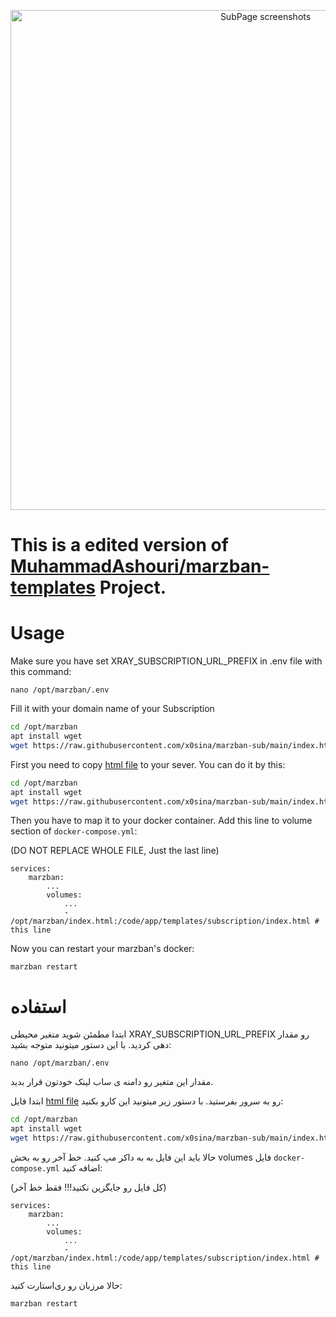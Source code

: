 <p align="center">
  <a href="https://github.com/x0sina/marzban-sub" target="_blank" rel="noopener noreferrer" >
    <img src="https://github.com/x0sina/marzban-sub/blob/main/Marzban-Sub.png" alt="SubPage screenshots" width="800" height="auto">
  </a>
</p>

# This is a edited version of  <a href="https://github.com/MuhammadAshouri/marzban-templates" target="_blank" rel="noopener noreferrer" >MuhammadAshouri/marzban-templates</a> Project. 

# Usage

Make sure you have set XRAY_SUBSCRIPTION_URL_PREFIX in .env file with this command:
```
nano /opt/marzban/.env
```
Fill it with your domain name of your Subscription


```bash
cd /opt/marzban
apt install wget
wget https://raw.githubusercontent.com/x0sina/marzban-sub/main/index.html
```

First you need to copy [html file](https://github.com/x0sina/marzban-sub/blob/main/index.html) to your sever. You can do it by this:

```bash
cd /opt/marzban
apt install wget
wget https://raw.githubusercontent.com/x0sina/marzban-sub/main/index.html
```

Then you have to map it to your docker container. Add this line to volume section of `docker-compose.yml`:

(DO NOT REPLACE WHOLE FILE, Just the last line)
```docker
services:
    marzban:
        ...
        volumes:
            ...
            - /opt/marzban/index.html:/code/app/templates/subscription/index.html # this line
```

Now you can restart your marzban's docker:
```
marzban restart
```

# استفاده

ابتدا مطمئن شوید متغیر محیطی XRAY_SUBSCRIPTION_URL_PREFIX رو مقدار دهی کردید. با این دستور میتونید متوجه بشید:
```
nano /opt/marzban/.env
```

مقدار این متغیر رو دامنه ی ساب لینک خودتون قرار بدید.

ابتدا فایل [html file](https://github.com/x0sina/marzban-sub/blob/main/index.html) رو به سرور بفرستید. با دستور زیر میتونید این کارو بکنید:

```bash
cd /opt/marzban
apt install wget
wget https://raw.githubusercontent.com/x0sina/marzban-sub/main/index.html
```

حالا باید این فایل به به داکر مپ کنید. خط آخر رو به بخش volumes فایل `docker-compose.yml` اضافه کنید:

(کل فایل رو جایگزین نکنید!!! فقط خط آخر)
```docker
services:
    marzban:
        ...
        volumes:
            ...
            - /opt/marzban/index.html:/code/app/templates/subscription/index.html # this line
```

حالا مرزبان رو ری‌استارت کنید:
```
marzban restart
```
